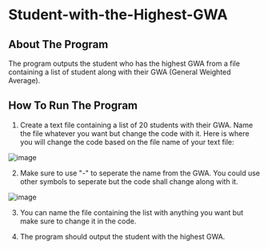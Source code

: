 # Student-with-the-Highest-GWA

## About The Program
The program outputs the student who has the highest GWA from a file containing a list of student along with their GWA (General Weighted Average).

## How To Run The Program

1. Create a text file containing a list of 20 students with their GWA. Name the file whatever you want but change the code with it. Here is where you will change the code based on the file name of your text file:

![image](https://user-images.githubusercontent.com/130126464/235192966-d8a49ee6-70db-45bb-af4e-bc5f11f5855c.png)

2. Make sure to use "-" to seperate the name from the GWA. You could use other symbols to seperate but the code shall change along with it.

![image](https://user-images.githubusercontent.com/130126464/235193061-c3bf28be-0859-406a-ae3d-741e6430a16d.png)

3. You can name the file containing the list with anything you want but make sure to change it in the code.

4. The program should output the student with the highest GWA.
